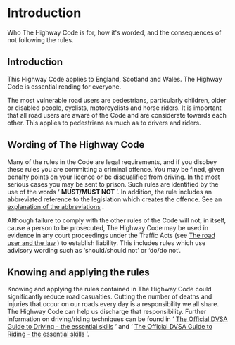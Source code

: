 
# Introduction

Who The Highway Code is for, how it's worded, and the consequences of not following the rules.

## Introduction

This Highway Code applies to England, Scotland and Wales. The Highway Code is essential reading for everyone.

The most vulnerable road users are pedestrians, particularly children, older or disabled people, cyclists, motorcyclists and horse riders. It is important that all road users are aware of the Code and are considerate towards each other. This applies to pedestrians as much as to drivers and riders.

## Wording of The Highway Code

Many of the rules in the Code are legal requirements, and if you disobey these rules you are committing a criminal offence. You may be fined, given penalty points on your licence or be disqualified from driving. In the most serious cases you may be sent to prison. Such rules are identified by the use of the words ‘ **MUST/MUST NOT** ’. In addition, the rule includes an abbreviated reference to the legislation which creates the offence. See an [explanation of the abbreviations](annex-4-the-road-user-and-the-law.md#abbrev) .

Although failure to comply with the other rules of the Code will not, in itself, cause a person to be prosecuted, The Highway Code may be used in evidence in any court proceedings under the Traffic Acts (see [The road user and the law](annex-4-the-road-user-and-the-law.md#roaduserlaw) ) to establish liability. This includes rules which use advisory wording such as ‘should/should not’ or ‘do/do not’.

## Knowing and applying the rules

Knowing and applying the rules contained in The Highway Code could significantly reduce road casualties. Cutting the number of deaths and injuries that occur on our roads every day is a responsibility we all share. The Highway Code can help us discharge that responsibility. Further information on driving/riding techniques can be found in ‘ [The Official DVSA Guide to Driving - the essential skills](https://www.safedrivingforlife.info/shop/product/official-dvsa-guide-driving-essential-skills-book) ’ and ‘ [The Official DVSA Guide to Riding - the essential skills](https://www.safedrivingforlife.info/shop/product/official-dvsa-guide-riding-essential-skills-book) ’.

